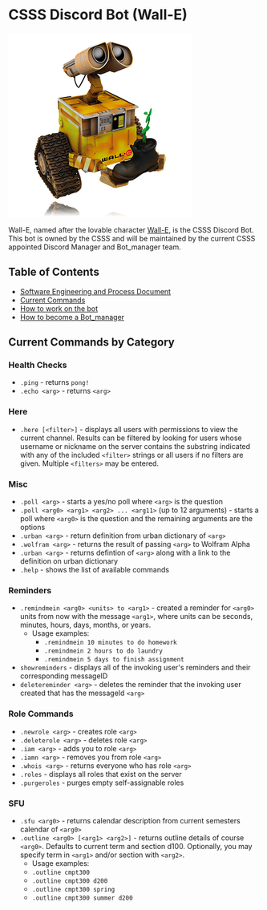 # CSSS Discord Bot (Wall-E)  

![The One and Only, Lovable Wall-E](wall_e_pic.jpg)

Wall-E, named after the lovable character [Wall-E](https://en.wikipedia.org/wiki/WALL-E), is the CSSS Discord Bot. This bot is owned by the CSSS and will be maintained by the current CSSS appointed Discord Manager and Bot_manager team.


## Table of Contents
- [Software Engineering and Process Document](documentation/Software%20Engineering%20and%20Process%20Document)
- [Current Commands](#current-commands)  
- [How to work on the bot](documentation/Working_on_the_Bot.md)  
- [How to become a Bot_manager](documentation/Being_a_Bot_manager.md)

## Current Commands by Category

### Health Checks
  * `.ping` - returns `pong!`
  * `.echo <arg>` - returns `<arg>`
### Here
  * `.here [<filter>]` - displays all users with permissions to view the current channel. Results can be filtered by looking for users whose username or nickname on the server contains the substring indicated with any of the included `<filter>` strings or all users if no filters are given. Multiple `<filters>` may be entered.
### Misc
  * `.poll <arg>` - starts a yes/no poll where `<arg>` is the question
  * `.poll <arg0> <arg1> <arg2> ... <arg11>` (up to 12 arguments) - starts a poll where `<arg0>` is the question and the remaining arguments are the options
  * `.urban <arg>` - return definition from urban dictionary of `<arg>`
  * `.wolfram <arg>` - returns the result of passing `<arg>` to Wolfram Alpha
  * `.urban <arg>` - returns defintion of `<arg>` along with a link to the definition on urban dictionary
  * `.help` - shows the list of available commands
### Reminders
  * `.remindmein <arg0> <units> to <arg1>` - created a reminder for `<arg0>` units from now with the message `<arg1>`, where units can be seconds, minutes, hours, days, months, or years.
    * Usage examples:
        * `.remindmein 10 minutes to do homework`
        * `.remindmein 2 hours to do laundry`
        * `.remindmein 5 days to finish assignment`
  * `showreminders` - displays all of the invoking user's reminders and their corresponding messageID
  * `deletereminder <arg>` - deletes the reminder that the invoking user created that has the messageId `<arg>`
### Role Commands
  * `.newrole <arg>` - creates role `<arg>`
  * `.deleterole <arg>` - deletes role `<arg>`
  * `.iam <arg>` - adds you to role `<arg>`
  * `.iamn <arg>` - removes you from role `<arg>`
  * `.whois <arg>` - returns everyone who has role `<arg>`
  * `.roles` - displays all roles that exist on the server
  * `.purgeroles` - purges empty self-assignable roles

### SFU
  * `.sfu <arg0>` - returns calendar description from current semesters calendar of `<arg0>`
  * `.outline <arg0> [<arg1> <arg2>]` - returns outline details of course `<arg0>`. Defaults to current term and section d100. Optionally, you may specify term in `<arg1>` and/or section with `<arg2>`. 
    * Usage examples:
    * `.outline cmpt300`
    * `.outline cmpt300 d200`
    * `.outline cmpt300 spring`
    * `.outline cmpt300 summer d200`